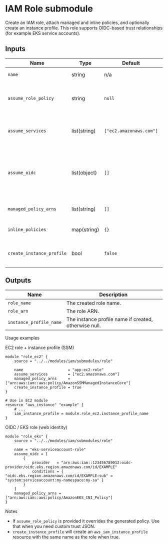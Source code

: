 # IAM Role submodule

Create an IAM role, attach managed and inline policies, and optionally create an instance profile. This role supports OIDC-based trust relationships (for example EKS service accounts).

## Inputs

| Name | Type | Default | Required | Description |
|------|------|---------|----------|-------------|
| `name` | string | n/a | yes | Role name to create. |
| `assume_role_policy` | string | `null` | no | Full JSON assume role policy. If provided this overrides the generated policy. |
| `assume_services` | list(string) | `["ec2.amazonaws.com"]` | no | Service principals to allow assume role (used when `assume_role_policy` is not set). |
| `assume_oidc` | list(object) | `[]` | no | List of OIDC trust objects with `provider` (ARN) and `conditions` (map) to allow web identity assume (see module README). |
| `managed_policy_arns` | list(string) | `[]` | no | Managed policy ARNs to attach to the role. |
| `inline_policies` | map(string) | `{}` | no | Map of inline policy name => policy JSON. |
| `create_instance_profile` | bool | `false` | no | Create an instance profile with the same name as the role. |

## Outputs

| Name | Description |
|------|-------------|
| `role_name` | The created role name. |
| `role_arn` | The role ARN. |
| `instance_profile_name` | The instance profile name if created, otherwise null. |

Usage examples

EC2 role + instance profile (SSM)

```hcl
module "role_ec2" {
	source = "../../modules/iam/submodules/role"

	name                    = "app-ec2-role"
	assume_services         = ["ec2.amazonaws.com"]
	managed_policy_arns     = ["arn:aws:iam::aws:policy/AmazonSSMManagedInstanceCore"]
	create_instance_profile = true
}

# Use in EC2 module
resource "aws_instance" "example" {
	# ...
	iam_instance_profile = module.role_ec2.instance_profile_name
}
```

OIDC / EKS role (web identity)

```hcl
module "role_eks" {
	source = "../../modules/iam/submodules/role"

	name = "eks-serviceaccount-role"
	assume_oidc = [
		{
			provider   = "arn:aws:iam::123456789012:oidc-provider/oidc.eks.region.amazonaws.com/id/EXAMPLE"
			conditions = { "oidc.eks.region.amazonaws.com/id/EXAMPLE:sub" = "system:serviceaccount:my-namespace:my-sa" }
		}
	]
	managed_policy_arns = ["arn:aws:iam::aws:policy/AmazonEKS_CNI_Policy"]
}

```

Notes

- If `assume_role_policy` is provided it overrides the generated policy. Use that when you need custom trust JSON.
- `create_instance_profile` will create an `aws_iam_instance_profile` resource with the same name as the role when true.
